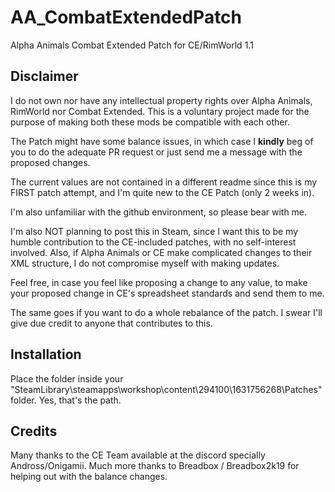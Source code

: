 # AA_CombatExtendedPatch
Alpha Animals Combat Extended Patch for CE/RimWorld 1.1

## Disclaimer ##
I do not own nor have any intellectual property rights over Alpha Animals, RimWorld nor Combat Extended. This is a voluntary project made for the purpose of making both these mods be compatible with each other.

The Patch might have some balance issues, in which case I **kindly** beg of you to do the adequate PR request or just send me a message with the proposed changes.

The current values are not contained in a different readme since this is my FIRST patch attempt, and I'm quite new to the CE Patch (only 2 weeks in).

I'm also unfamiliar with the github environment, so please bear with me.

I'm also NOT planning to post this in Steam, since I want this to be my humble contribution to the CE-included patches, with no self-interest involved. Also, if Alpha Animals or CE make complicated changes to their XML structure, I do not compromise myself with making updates.

Feel free, in case you feel like proposing a change to any value, to make your proposed change in CE's spreadsheet standards and send them to me. 

The same goes if you want to do a whole rebalance of the patch. I swear I'll give due credit to anyone that contributes to this.

## Installation ##

Place the folder inside your "SteamLibrary\steamapps\workshop\content\294100\1631756268\Patches\" folder. Yes, that's the path.

## Credits ##

Many thanks to the CE Team available at the discord specially Andross/Onigamii. Much more thanks to Breadbox / Breadbox2k19 for helping out with the balance changes.
